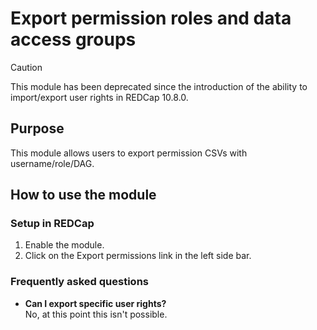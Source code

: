# Export permission roles and data access groups
> [!CAUTION]
> This module has been deprecated since the introduction of the ability to import/export user rights in REDCap 10.8.0.

## Purpose
This module allows users to export permission CSVs with username/role/DAG.

## How to use the module
### Setup in REDCap
1. Enable the module.
2. Click on the Export permissions link in the left side bar.

### Frequently asked questions
- **Can I export specific user rights?**  
No, at this point this isn't possible.
